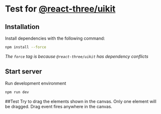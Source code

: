 # Test for [@react-three/uikit](https://github.com/pmndrs/uikit/tree/main)

## Installation
Install dependencies with the following command:
```bash
npm install --force
```
_The `force` tag is because `@react-three/uikit` has dependency conflicts_

## Start server
Run development environment
```bash
npm run dev
```

##Test
Try to drag the elements shown in the canvas. Only one element will be dragged. Drag event fires anywhere in the canvas.